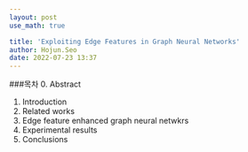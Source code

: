 ```yaml
---
layout: post
use_math: true

title: 'Exploiting Edge Features in Graph Neural Networks'
author: Hojun.Seo
date: 2022-07-23 13:37
---
```



###목차
0. Abstract
1. Introduction
2. Related works
3. Edge feature enhanced graph neural netwkrs
4. Experimental results
5. Conclusions 
